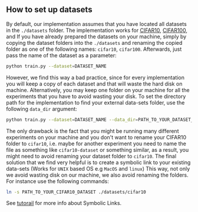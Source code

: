 ## How to set up datasets
By default, our implementation assumes that you have located all datasets in the `./datasets` folder. 
The implementation works for 
[CIFAR10](https://www.cs.toronto.edu/~kriz/cifar.html), 
[CIFAR100](https://www.cs.toronto.edu/~kriz/cifar.html), and 
 If you have already prepared the datasets on your machine, simply by copying the dataset folders into the `./datasets` and renaming the copied folder as one of the following names: `cifar10`, `cifar100`. 
Afterwards, just pass the name of the dataset as a parameter: 
```bash 
python train.py --dataset=DATASET_NAME
```

However, we find this way a bad practice, 
since for every implementation you will keep a copy of each dataset and that will waste the hard disk on machine. 
Alternatively, you may keep one folder on your machine for all the experiments that you have to avoid wasting your disk.
To set the directory path for the implementation to find your external data-sets folder, 
use the following `data_dir` argument: 
```bash 
python train.py --dataset=DATASET_NAME --data_dir=PATH_TO_YOUR_DATASET_DIR
```

The only drawback is the fact that you might be running many different experiments on your machine and you don't want to rename your CIFAR10 folder to `cifar10`, i.e. maybe for another experiment you need to name the file as something like `cifar10-dataset` or something similar, as a result, you might need to avoid renaming your dataset folder to `cifar10`. 
The final solution that we find very helpful is to create a symbolic link to your existing data-sets (Works for `UNIX` based OS e.g `MacOS` and `linux`)
This way, not only we avoid wasting disk on our machine, we also avoid renaming the folders.
For instance use the following commands:
```bash
ln -s PATH_TO_YOUR_CIFAR10_DATASET ./datasets/cifar10
```
See [tutorail](https://kb.iu.edu/d/abbe "ln tutorail") for more info about Symbolic Links. 
